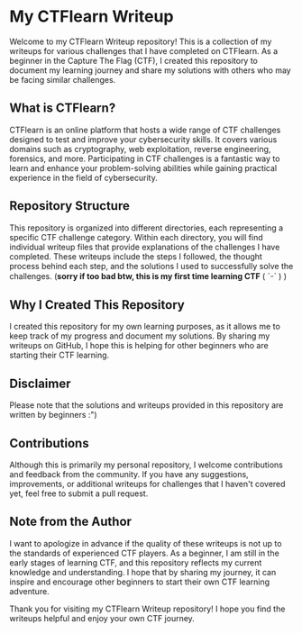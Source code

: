 # My CTFlearn Writeup

Welcome to my CTFlearn Writeup repository! This is a collection of my writeups for various challenges that I have completed on CTFlearn. As a beginner in the Capture The Flag (CTF), I created this repository to document my learning journey and share my solutions with others who may be facing similar challenges.

## What is CTFlearn?

CTFlearn is an online platform that hosts a wide range of CTF challenges designed to test and improve your cybersecurity skills. It covers various domains such as cryptography, web exploitation, reverse engineering, forensics, and more. Participating in CTF challenges is a fantastic way to learn and enhance your problem-solving abilities while gaining practical experience in the field of cybersecurity.

## Repository Structure

This repository is organized into different directories, each representing a specific CTF challenge category. Within each directory, you will find individual writeup files that provide explanations of the challenges I have completed. These writeups include the steps I followed, the thought process behind each step, and the solutions I used to successfully solve the challenges.
(**sorry if too bad btw, this is my first time learning CTF** ( ˊᵕˋ ) )

## Why I Created This Repository

I created this repository for my own learning purposes, as it allows me to keep track of my progress and document my solutions. By sharing my writeups on GitHub, I hope this is helping for other beginners who are starting their CTF learning.

## Disclaimer

Please note that the solutions and writeups provided in this repository are written by beginners :")

## Contributions

Although this is primarily my personal repository, I welcome contributions and feedback from the community. If you have any suggestions, improvements, or additional writeups for challenges that I haven't covered yet, feel free to submit a pull request.

## Note from the Author

I want to apologize in advance if the quality of these writeups is not up to the standards of experienced CTF players. As a beginner, I am still in the early stages of learning CTF, and this repository reflects my current knowledge and understanding. I hope that by sharing my journey, it can inspire and encourage other beginners to start their own CTF learning adventure.

Thank you for visiting my CTFlearn Writeup repository! I hope you find the writeups helpful and enjoy your own CTF journey.
